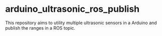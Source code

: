 # arduino_ultrasonic_ros_publish
This repository aims to utility multiple ultrasonic sensors in a Arduino and publish the ranges in a ROS topic.
